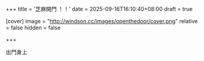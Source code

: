+++
title = '芝麻開門 ！！'
date = 2025-09-16T16:10:40+08:00
draft = true

[cover]
    image = "http://windson.cc/images/openthedoor/cover.png"
    relative = false
    hidden = false

+++

出門身上

